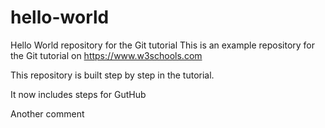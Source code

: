 # hello-world
Hello World repository for the Git tutorial 
This is an example repository for the Git tutorial on https://www.w3schools.com

This repository is built step by step in the tutorial.

It now includes steps for GutHub

Another comment
